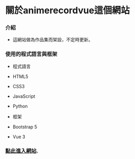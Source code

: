 # 關於animerecordvue這個網站

### 介紹

- 這網站做為作品集而架設，不定時更新。

### 使用的程式語言與框架

- 程式語言
 - HTML5
 - CSS3
 - JavaScript
 - Python

- 框架
 - Bootstrap 5
 - Vue 3

### [點此進入網站](saplingouo.github.io/AnimeRecordVue/).
